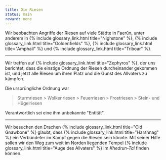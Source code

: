 ```yaml
---
title: Die Riesen
status: main
reward: none
---
```


Wir beobachten Angriffe der Riesen auf viele Städte in Faerûn, unter anderem in {% include
glossary_link.html title="Nighstone" %}, {% include glossary_link.html
title="Goldenfields" %}, {% include glossary_link.html title="Amphail" %} und {% include
glossary_link.html title="Triboar" %}.

---

Wir treffen auf {% include glossary_link.html title="Zephyros" %}, der uns berichtet, dass
die einstige Ordnung der Riesen durcheinander gekommen ist, und jetzt alle Riesen um ihren Platz
und die Gunst des Allvaters zu
kämpfen.

Die ursprüngliche Ordnung war

> Sturmriesen > Wolkenriesen > Feuerriesen > Frostriesen > Stein- und Hügelriesen

Verantwortlich sei eine ihm unbekannte "Entität".

---

Wir besuchen den Drachen {% include glossary_link.html title="Old Gnawbone" %} glaubt, dass
{% include glossary_link.html title="Harshnag" %} ein Verbündeter im Kampf gegen die Riesen sein
könnte. Mit seiner Hilfe sollen wir den Weg zum weit im Norden liegenden Tempel {% include
glossary_link.html title="Auge des Allvaters" %} im *Khedrun-Tal* finden können.

